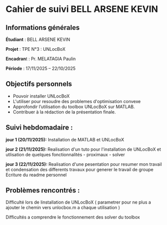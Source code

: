 # Cahier de suivi BELL ARSENE KEVIN

## Informations générales

**Étudiant** : BELL ARSENE KEVIN

**Projet** : TPE N°3 : UNLocBoX

**Encadran**t : Pr. MELATAGIA Paulin

**Période** : 17/11/2025 – 22/10/2025

## Objectifs personnels

- Pouvoir installer UNLocBoX 
- L'utiliser pour resoudre des problemes d'optimisation convexe
- Approfondir l’utilisation du toolbox UNLocBoX sur MATLAB.
- Contribuer à la rédaction de la présentation finale.

## Suivi hebdomadaire :

  **jour 1 (20/11/2025):** Installation de MATLAB et UNLocBoX
  
  **jour 2 (21/11/2025):** Realisation d'un tuto pour l'installation de UNLocBoX et utlisation de quelques fonctionnalités 
                                - proximaux
                                - solver
                                
  **jour 3 (22/11/2025):** Realisation d'une pesentation pour resumer mon travail et condensation des differents 
                        travaux pour generer le travail de groupe
                       Ecriture du readme personnel

## Problèmes rencontrés :

  Difficulté lors de linstallation de UNLocBoX ( parametrer pour ne plus a ajouter le chemin vers unlocbox.m a chaque utilisation )
  
  Difficultés a comprendre le fonctionnement des solver du toolbox


